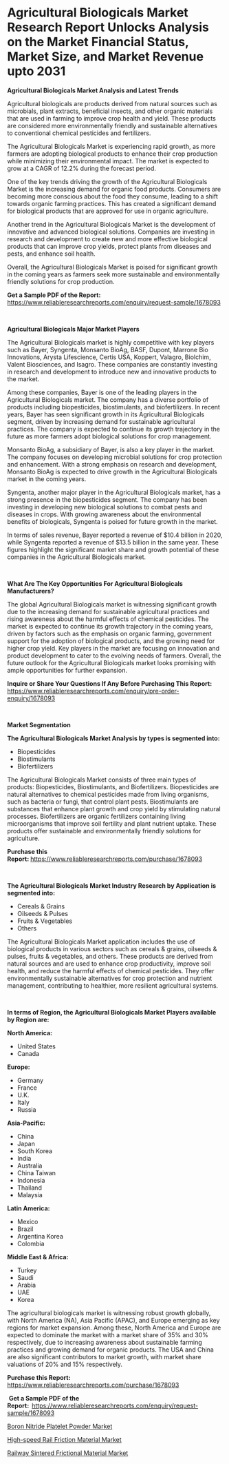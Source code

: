 <p><h1>Agricultural Biologicals Market Research Report Unlocks Analysis on the Market Financial Status, Market Size, and Market Revenue upto 2031</h1></p><p><strong>Agricultural Biologicals Market Analysis and Latest Trends</strong></p>
<p><p>Agricultural biologicals are products derived from natural sources such as microbials, plant extracts, beneficial insects, and other organic materials that are used in farming to improve crop health and yield. These products are considered more environmentally friendly and sustainable alternatives to conventional chemical pesticides and fertilizers.</p><p>The Agricultural Biologicals Market is experiencing rapid growth, as more farmers are adopting biological products to enhance their crop production while minimizing their environmental impact. The market is expected to grow at a CAGR of 12.2% during the forecast period.</p><p>One of the key trends driving the growth of the Agricultural Biologicals Market is the increasing demand for organic food products. Consumers are becoming more conscious about the food they consume, leading to a shift towards organic farming practices. This has created a significant demand for biological products that are approved for use in organic agriculture.</p><p>Another trend in the Agricultural Biologicals Market is the development of innovative and advanced biological solutions. Companies are investing in research and development to create new and more effective biological products that can improve crop yields, protect plants from diseases and pests, and enhance soil health.</p><p>Overall, the Agricultural Biologicals Market is poised for significant growth in the coming years as farmers seek more sustainable and environmentally friendly solutions for crop production.</p></p>
<p><strong>Get a Sample PDF of the Report:&nbsp;</strong> <a href="https://www.reliableresearchreports.com/enquiry/request-sample/1678093">https://www.reliableresearchreports.com/enquiry/request-sample/1678093</a></p>
<p>&nbsp;</p>
<p><strong>Agricultural Biologicals Major Market Players</strong></p>
<p><p>The Agricultural Biologicals market is highly competitive with key players such as Bayer, Syngenta, Monsanto BioAg, BASF, Dupont, Marrone Bio Innovations, Arysta Lifescience, Certis USA, Koppert, Valagro, Biolchim, Valent Biosciences, and Isagro. These companies are constantly investing in research and development to introduce new and innovative products to the market.</p><p>Among these companies, Bayer is one of the leading players in the Agricultural Biologicals market. The company has a diverse portfolio of products including biopesticides, biostimulants, and biofertilizers. In recent years, Bayer has seen significant growth in its Agricultural Biologicals segment, driven by increasing demand for sustainable agricultural practices. The company is expected to continue its growth trajectory in the future as more farmers adopt biological solutions for crop management.</p><p>Monsanto BioAg, a subsidiary of Bayer, is also a key player in the market. The company focuses on developing microbial solutions for crop protection and enhancement. With a strong emphasis on research and development, Monsanto BioAg is expected to drive growth in the Agricultural Biologicals market in the coming years.</p><p>Syngenta, another major player in the Agricultural Biologicals market, has a strong presence in the biopesticides segment. The company has been investing in developing new biological solutions to combat pests and diseases in crops. With growing awareness about the environmental benefits of biologicals, Syngenta is poised for future growth in the market.</p><p>In terms of sales revenue, Bayer reported a revenue of $10.4 billion in 2020, while Syngenta reported a revenue of $13.5 billion in the same year. These figures highlight the significant market share and growth potential of these companies in the Agricultural Biologicals market.</p></p>
<p>&nbsp;</p>
<p><strong>What Are The Key Opportunities For Agricultural Biologicals Manufacturers?</strong></p>
<p><p>The global Agricultural Biologicals market is witnessing significant growth due to the increasing demand for sustainable agricultural practices and rising awareness about the harmful effects of chemical pesticides. The market is expected to continue its growth trajectory in the coming years, driven by factors such as the emphasis on organic farming, government support for the adoption of biological products, and the growing need for higher crop yield. Key players in the market are focusing on innovation and product development to cater to the evolving needs of farmers. Overall, the future outlook for the Agricultural Biologicals market looks promising with ample opportunities for further expansion.</p></p>
<p><strong>Inquire or Share Your Questions If Any Before Purchasing This Report:</strong> <a href="https://www.reliableresearchreports.com/enquiry/pre-order-enquiry/1678093">https://www.reliableresearchreports.com/enquiry/pre-order-enquiry/1678093</a></p>
<p>&nbsp;</p>
<p><strong>Market Segmentation</strong></p>
<p><strong>The Agricultural Biologicals Market Analysis by types is segmented into:</strong></p>
<p><ul><li>Biopesticides</li><li>Biostimulants</li><li>Biofertilizers</li></ul></p>
<p><p>The Agricultural Biologicals Market consists of three main types of products: Biopesticides, Biostimulants, and Biofertilizers. Biopesticides are natural alternatives to chemical pesticides made from living organisms, such as bacteria or fungi, that control plant pests. Biostimulants are substances that enhance plant growth and crop yield by stimulating natural processes. Biofertilizers are organic fertilizers containing living microorganisms that improve soil fertility and plant nutrient uptake. These products offer sustainable and environmentally friendly solutions for agriculture.</p></p>
<p><strong>Purchase this Report:&nbsp;</strong><a href="https://www.reliableresearchreports.com/purchase/1678093">https://www.reliableresearchreports.com/purchase/1678093</a></p>
<p>&nbsp;</p>
<p><strong>The Agricultural Biologicals Market Industry Research by Application is segmented into:</strong></p>
<p><ul><li>Cereals & Grains</li><li>Oilseeds & Pulses</li><li>Fruits & Vegetables</li><li>Others</li></ul></p>
<p><p>The Agricultural Biologicals Market application includes the use of biological products in various sectors such as cereals & grains, oilseeds & pulses, fruits & vegetables, and others. These products are derived from natural sources and are used to enhance crop productivity, improve soil health, and reduce the harmful effects of chemical pesticides. They offer environmentally sustainable alternatives for crop protection and nutrient management, contributing to healthier, more resilient agricultural systems.</p></p>
<p>&nbsp;</p>
<p><strong>In terms of Region, the Agricultural Biologicals Market Players available by Region are:</strong></p>
<p>
    <p> <strong> North America: </strong>
        <ul>
            <li>United States</li>
            <li>Canada</li>
        </ul>
        </p> 
    <p> <strong> Europe: </strong>
        <ul>
            <li>Germany</li>
            <li>France</li>
            <li>U.K.</li>
            <li>Italy</li>
            <li>Russia</li>
        </ul>
        </p> 
    <p> <strong> Asia-Pacific: </strong>
        <ul>
            <li>China</li>
            <li>Japan</li>
            <li>South Korea</li>
            <li>India</li>
            <li>Australia</li>
            <li>China Taiwan</li>
            <li>Indonesia</li>
            <li>Thailand</li>
            <li>Malaysia</li>
        </ul>
        </p> 
    <p> <strong> Latin America: </strong>
        <ul>
            <li>Mexico</li>
            <li>Brazil</li>
            <li>Argentina Korea</li>
            <li>Colombia</li>
        </ul>
        </p> 
    <p> <strong> Middle East & Africa: </strong>
        <ul>
            <li>Turkey</li>
            <li>Saudi</li>
            <li>Arabia</li>
            <li>UAE</li>
            <li>Korea</li>
        </ul>
    </p>
    </p>
<p><p>The agricultural biologicals market is witnessing robust growth globally, with North America (NA), Asia Pacific (APAC), and Europe emerging as key regions for market expansion. Among these, North America and Europe are expected to dominate the market with a market share of 35% and 30% respectively, due to increasing awareness about sustainable farming practices and growing demand for organic products. The USA and China are also significant contributors to market growth, with market share valuations of 20% and 15% respectively.</p></p>
<p><strong>Purchase this Report: </strong><a href="https://www.reliableresearchreports.com/purchase/1678093">https://www.reliableresearchreports.com/purchase/1678093</a></p>
<p>&nbsp;<strong>Get a Sample PDF of the Report:&nbsp;&nbsp;</strong><a href="https://www.reliableresearchreports.com/enquiry/request-sample/1678093">https://www.reliableresearchreports.com/enquiry/request-sample/1678093</a></p>
<p><strong></strong></p>
<p><p><a href="https://view.publitas.com/reportprime-1/global-boron-nitride-platelet-powder-market-by-types-applications-and-major-players-with-regional-growth-rate-analysis-and-development-situation-from-2024-to-2031/">Boron Nitride Platelet Powder Market</a></p><p><a href="https://view.publitas.com/reportprime-1/high-speed-rail-friction-material-market-size-growing-and-forecasted-for-period-from-2024-2031-and-provides-complete-market-analysis-of-this-market/">High-speed Rail Friction Material Market</a></p><p><a href="https://view.publitas.com/reportprime-1/railway-sintered-frictional-material-market-size-share-trends-analysis-report-by-application-regional-outlook-competitive-strategies-and-segment-forecasts-2024-2031/">Railway Sintered Frictional Material Market</a></p></p>